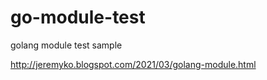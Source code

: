 # go-module-test
golang module test sample

http://jeremyko.blogspot.com/2021/03/golang-module.html
